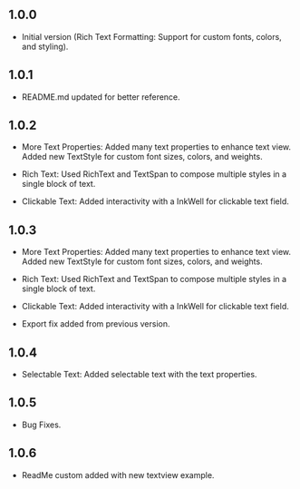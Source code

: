 ## 1.0.0

- Initial version (Rich Text Formatting: Support for custom fonts, colors, and styling).

## 1.0.1

- README.md updated for better reference.

## 1.0.2

- More Text Properties:
  Added many text properties to enhance text view.
  Added new TextStyle for custom font sizes, colors, and weights.
   
- Rich Text:
  Used RichText and TextSpan to compose multiple styles in a single block of text.

- Clickable Text:
  Added interactivity with a InkWell for clickable text field.

## 1.0.3

- More Text Properties:
  Added many text properties to enhance text view.
  Added new TextStyle for custom font sizes, colors, and weights.

- Rich Text:
  Used RichText and TextSpan to compose multiple styles in a single block of text.

- Clickable Text:
  Added interactivity with a InkWell for clickable text field.

- Export fix added from previous version.

## 1.0.4

- Selectable Text:
  Added selectable text with the text properties.

## 1.0.5

- Bug Fixes.

## 1.0.6

- ReadMe custom added with new textview example.